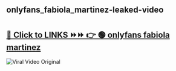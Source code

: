 
 ## onlyfans_fabiola_martinez-leaked-video 

# <h2><a href="https://clipsfans.com/onlyfans_fabiola_martinez&ref=git">🔗 Click to LINKS ⏩⏩ 👉 🟢 onlyfans fabiola martinez </a></h2>

<a href="https://clipsfans.com/onlyfans_fabiola_martinez&ref=git" rel="nofollow" data-target="animated-image.originalLink"><img src="https://i.ibb.co.com/xMMVF88/686577567.gif" alt="Viral Video Original" style="max-width: 100%; display: inline-block;" data-target="animated-image.originalImage"></a>
